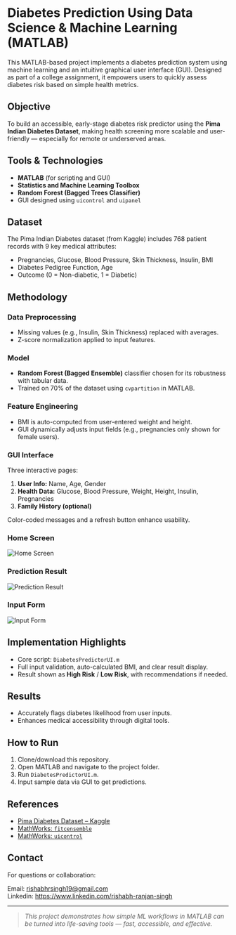 # Diabetes Prediction Using Data Science & Machine Learning (MATLAB)

This MATLAB-based project implements a diabetes prediction system using machine learning and an intuitive graphical user interface (GUI). Designed as part of a college assignment, it empowers users to quickly assess diabetes risk based on simple health metrics.

## Objective
To build an accessible, early-stage diabetes risk predictor using the **Pima Indian Diabetes Dataset**, making health screening more scalable and user-friendly — especially for remote or underserved areas.

## Tools & Technologies
- **MATLAB** (for scripting and GUI)
- **Statistics and Machine Learning Toolbox**
- **Random Forest (Bagged Trees Classifier)**
- GUI designed using `uicontrol` and `uipanel`

## Dataset
The Pima Indian Diabetes dataset (from Kaggle) includes 768 patient records with 9 key medical attributes:
- Pregnancies, Glucose, Blood Pressure, Skin Thickness, Insulin, BMI
- Diabetes Pedigree Function, Age
- Outcome (0 = Non-diabetic, 1 = Diabetic)

## Methodology

### Data Preprocessing
- Missing values (e.g., Insulin, Skin Thickness) replaced with averages.
- Z-score normalization applied to input features.

### Model
- **Random Forest (Bagged Ensemble)** classifier chosen for its robustness with tabular data.
- Trained on 70% of the dataset using `cvpartition` in MATLAB.

### Feature Engineering
- BMI is auto-computed from user-entered weight and height.
- GUI dynamically adjusts input fields (e.g., pregnancies only shown for female users).

### GUI Interface
Three interactive pages:
1. **User Info:** Name, Age, Gender
2. **Health Data:** Glucose, Blood Pressure, Weight, Height, Insulin, Pregnancies
3. **Family History (optional)**

Color-coded messages and a refresh button enhance usability.

### Home Screen
![Home Screen](./Docs/UI/UI_Home.png)

### Prediction Result
![Prediction Result](./Docs/UI/Prediction_Result.png)

### Input Form
![Input Form](./Docs/UI/Input_Form.png)

## Implementation Highlights
- Core script: `DiabetesPredictorUI.m`
- Full input validation, auto-calculated BMI, and clear result display.
- Result shown as **High Risk** / **Low Risk**, with recommendations if needed.

## Results
- Accurately flags diabetes likelihood from user inputs.
- Enhances medical accessibility through digital tools.

## How to Run
1. Clone/download this repository.
2. Open MATLAB and navigate to the project folder.
3. Run `DiabetesPredictorUI.m`.
4. Input sample data via GUI to get predictions.

## References
- [Pima Diabetes Dataset – Kaggle](https://www.kaggle.com/datasets/uciml/pima-indians-diabetes-database)
- [MathWorks: `fitcensemble`](https://www.mathworks.com/help/stats/fitcensemble.html)
- [MathWorks: `uicontrol`](https://www.mathworks.com/help/matlab/ref/uicontrol.html)

## Contact
For questions or collaboration: 

Email: rishabhrsingh19@gmail.com  
Linkedin: https://www.linkedin.com/rishabh-ranjan-singh

---

> *This project demonstrates how simple ML workflows in MATLAB can be turned into life-saving tools — fast, accessible, and effective.*

